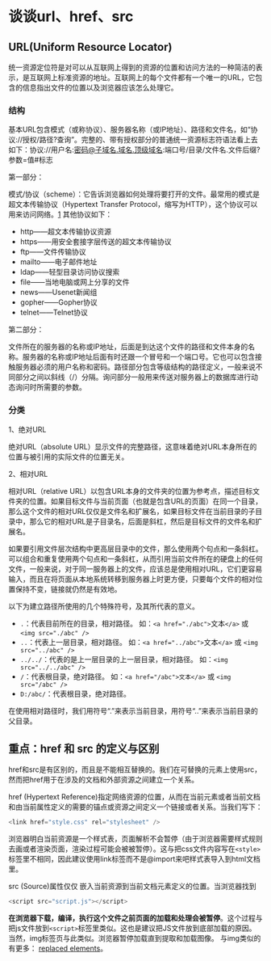 # 谈谈url、href、src

## URL(Uniform Resource Locator)

统一资源定位符是对可以从互联网上得到的资源的位置和访问方法的一种简洁的表示，是互联网上标准资源的地址。互联网上的每个文件都有一个唯一的URL，它包含的信息指出文件的位置以及浏览器应该怎么处理它。

### 结构

基本URL包含模式（或称协议）、服务器名称（或IP地址）、路径和文件名，如“协议://授权/路径?查询”。完整的、带有授权部分的普通统一资源标志符语法看上去如下：协议://用户名:密码@子域名.域名.顶级域名:端口号/目录/文件名.文件后缀?参数=值#标志

第一部分：

模式/协议（scheme）：它告诉浏览器如何处理将要打开的文件。最常用的模式是超文本传输协议（Hypertext Transfer Protocol，缩写为HTTP），这个协议可以用来访问网络。[1](http://reference.sitepoint.com/css/replacedelements) 其他协议如下：

- http——超文本传输协议资源
- https——用安全套接字层传送的超文本传输协议
- ftp——文件传输协议
- mailto——电子邮件地址
- ldap——轻型目录访问协议搜索
- file——当地电脑或网上分享的文件
- news——Usenet新闻组
- gopher——Gopher协议
- telnet——Telnet协议

第二部分：

文件所在的服务器的名称或IP地址，后面是到达这个文件的路径和文件本身的名称。服务器的名称或IP地址后面有时还跟一个冒号和一个端口号。它也可以包含接触服务器必须的用户名称和密码。路径部分包含等级结构的路径定义，一般来说不同部分之间以斜线（/）分隔。询问部分一般用来传送对服务器上的数据库进行动态询问时所需要的参数。

### 分类

1、绝对URL

绝对URL（absolute URL）显示文件的完整路径，这意味着绝对URL本身所在的位置与被引用的实际文件的位置无关。

2、相对URL

相对URL（relative URL）以包含URL本身的文件夹的位置为参考点，描述目标文件夹的位置。如果目标文件与当前页面（也就是包含URL的页面）在同一个目录，那么这个文件的相对URL仅仅是文件名和扩展名，如果目标文件在当前目录的子目录中，那么它的相对URL是子目录名，后面是斜杠，然后是目标文件的文件名和扩展名。

如果要引用文件层次结构中更高层目录中的文件，那么使用两个句点和一条斜杠。可以组合和重复使用两个句点和一条斜杠，从而引用当前文件所在的硬盘上的任何文件，一般来说，对于同一服务器上的文件，应该总是使用相对URL，它们更容易输入，而且在将页面从本地系统转移到服务器上时更方便，只要每个文件的相对位置保持不变，链接就仍然是有效地。

以下为建立路径所使用的几个特殊符号，及其所代表的意义。

- `.`：代表目前所在的目录，相对路径。 如：`<a href="./abc">`文本`</a>` 或 `<img src="./abc" />`
- `..`：代表上一层目录，相对路径。 如：`<a href="../abc">`文本`</a>` 或 `<img src="../abc" />`
- `../../`：代表的是上一层目录的上一层目录，相对路径。 如：`<img src="../../abc" />`
- `/`：代表根目录，绝对路径。 如：`<a href="/abc">文本</a>` 或 `<img src="/abc" />`
- `D:/abc/`：代表根目录，绝对路径。

在使用相对路径时，我们用符号“.”来表示当前目录，用符号“..”来表示当前目录的父目录。

## 重点：href 和 src 的定义与区别

href和src是有区别的，而且是不能相互替换的。我们在可替换的元素上使用src，然而把href用于在涉及的文档和外部资源之间建立一个关系。

href (Hypertext Reference)指定网络资源的位置，从而在当前元素或者当前文档和由当前属性定义的需要的锚点或资源之间定义一个链接或者关系。当我们写下：

```javascript
<link href="style.css" rel="stylesheet" />
```

浏览器明白当前资源是一个样式表，页面解析不会暂停（由于浏览器需要样式规则去画或者渲染页面，渲染过程可能会被被暂停）。这与把css文件内容写在`<style>`标签里不相同，因此建议使用link标签而不是@import来吧样式表导入到html文档里。

src (Source)属性仅仅 嵌入当前资源到当前文档元素定义的位置。当浏览器找到

```javascript
<script src="script.js"></script>
```

**在浏览器下载，编译，执行这个文件之前页面的加载和处理会被暂停**。这个过程与把js文件放到`<script>`标签里类似。这也是建议把JS文件放到底部加载的原因。当然，img标签页与此类似。浏览器暂停加载直到提取和加载图像。 与img类似的有更多： [replaced elements](http://reference.sitepoint.com/css/replacedelements)。